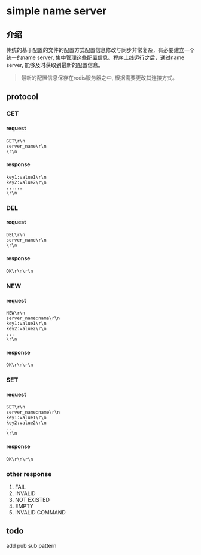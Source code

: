 # simple name server
## 介绍
   传统的基于配置的文件的配置方式配置信息修改与同步非常复杂，有必要建立一个统一的name server, 集中管理这些配置信息。程序上线运行之后，通过name server, 能够及时获取到最新的配置信息。

   > 最新的配置信息保存在redis服务器之中, 根据需要更改其连接方式。

## protocol

### GET

#### request

```
GET\r\n
server_name\r\n
\r\n
```

#### response

```
key1:value1\r\n
key2:value2\r\n
......
\r\n
```

### DEL

#### request

```
DEL\r\n
server_name\r\n
\r\n
```

#### response

```
OK\r\n\r\n
```

### NEW

#### request

```
NEW\r\n
server_name:name\r\n
key1:value1\r\n
key2:value2\r\n
...
\r\n
```

#### response

```
OK\r\n\r\n
```

### SET

#### request

```
SET\r\n
server_name:name\r\n
key1:value1\r\n
key2:value2\r\n
...
\r\n
```

#### response

```
OK\r\n\r\n
```

### other response

1. FAIL
2. INVALID
3. NOT EXISTED
4. EMPTY
5. INVALID COMMAND

## todo
add pub sub pattern
